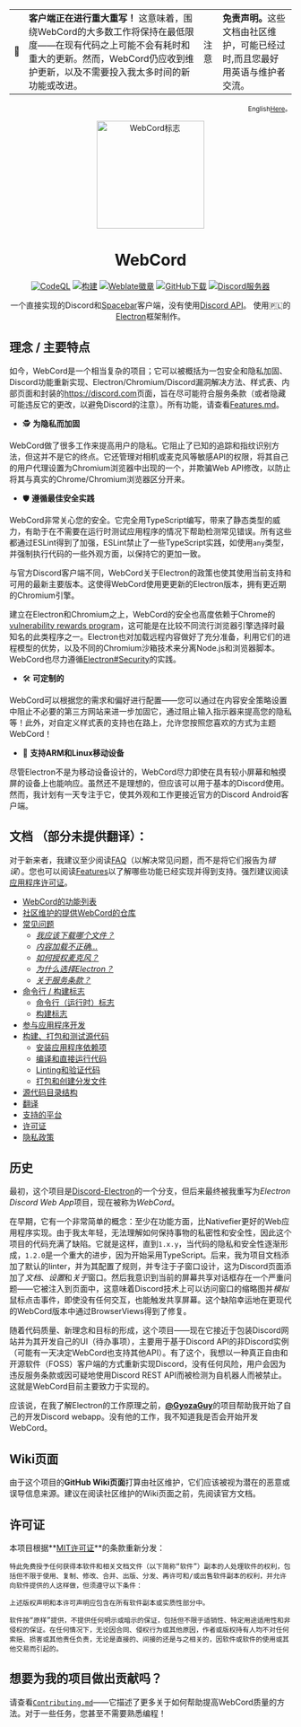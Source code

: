 <table class="alert-warn" align=center>
<tr>
    <td> 🚧️ </td>
    <td>
        <b>客户端正在进行重大重写！</b> 这意味着，围绕WebCord的大多数工作将保持在最低限度——在现有代码之上可能不会有耗时和重大的更新。然而，WebCord仍应收到维护更新，以及不需要投入我太多时间的新功能或改进。
    </td>
    <td>注意</td>
	<td>
		<b>免责声明。</b>这些文档由社区维护，可能已经过时,而且您最好用英语与维护者交流。
	</td>
</tr>
</table>
<p align='right'><sub>
  English<a href='../Readme.md' title='English Readme'>Here</a>。
</sub></p>
<div align='center'>
<a href='https://github.com/SpacingBat3/WebCord'  title="WebCord的GitHub仓库">
  <picture>
    <source srcset='https://raw.githubusercontent.com/SpacingBat3/WebCord/master/sources/assets/icons/app.png'> 
    <img src='../sources/assets/icons/app.png' height='192' alt="WebCord标志">
  </picture>
</a>

<!-- 开始可读部分的Readme文件。 -->

# WebCord

[![CodeQL][codeql-badge]][codeql-url] [![构建][build-badge]][build-url]
[![Weblate徽章][l10nbadge]][l10n] [![GitHub下载][dlbadge]][downloads]
[![Discord服务器][discord-badge]][discord-url]

一个直接实现的Discord和[Spacebar]客户端，没有使用[Discord API][discordapi]。
使用🇵🇱的[Electron][electron]框架制作。

</div>

## 理念 / 主要特点

如今，WebCord是一个相当复杂的项目；它可以被概括为一包安全和隐私加固、Discord功能重新实现、Electron/Chromium/Discord漏洞解决方法、样式表、内部页面和封装的<https://discord.com>页面，旨在尽可能符合服务条款（或者隐藏可能违反它的更改，以避免Discord的注意）。所有功能，请查看[Features.md](Features.md)。

 - 🕵️ **为隐私而加固**

WebCord做了很多工作来提高用户的隐私。它阻止了已知的追踪和指纹识别方法，但这并不是它的终点。它还管理对相机或麦克风等敏感API的权限，将其自己的用户代理设置为Chromium浏览器中出现的一个，并欺骗Web API修改，以防止将其与真实的Chrome/Chromium浏览器区分开来。

- 🛡️ **遵循最佳安全实践**

WebCord非常关心您的安全。它完全用TypeScript编写，带来了静态类型的威力，有助于在不需要在运行时测试应用程序的情况下帮助检测常见错误。所有这些都通过ESLint得到了加强，ESLint禁止了一些TypeScript实践，如使用`any`类型，并强制执行代码的一些外观方面，以保持它的更加一致。

与官方Discord客户端不同，WebCord关于Electron的政策也使其使用当前支持和可用的最新主要版本。这使得WebCord使用更更新的Electron版本，拥有更近期的Chromium引擎。

建立在Electron和Chromium之上，WebCord的安全也高度依赖于Chrome的[vulnerability rewards program][chromiumbounty]，这可能是在比较不同流行浏览器引擎选择时最知名的此类程序之一。Electron也对加载远程内容做好了充分准备，利用它们的进程模型的优势，以及不同的Chromium沙箱技术来分离Node.js和浏览器脚本。WebCord也尽力遵循[Electron#Security]的实践。

- 🛠️ **可定制的**

WebCord可以根据您的需求和偏好进行配置——您可以通过在内容安全策略设置中阻止不必要的第三方网站来进一步加固它，通过阻止输入指示器来提高您的隐私等！此外，对自定义样式表的支持也在路上，允许您按照您喜欢的方式为主题WebCord！

- 📱 **支持ARM和Linux移动设备**

尽管Electron不是为移动设备设计的，WebCord尽力即使在具有较小屏幕和触摸屏的设备上也能响应。虽然还不是理想的，但应该可以用于基本的Discord使用。然而，我计划有一天专注于它，使其外观和工作更接近官方的Discord Android客户端。

## 文档 （部分未提供翻译）：

对于新来者，我建议至少阅读[FAQ](FAQ.md)（以解决常见问题，而不是将它们报告为*错误*）。您也可以阅读[Features](Features.md)以了解哪些功能已经实现并得到支持。强烈建议阅读[应用程序许可证](../LICENSE)。

- [WebCord的功能列表](Features.md)
- [社区维护的提供WebCord的仓库](Repos.md)
- [常见问题](FAQ.md)
  - *[我应该下载哪个文件？](FAQ.md#1-which-file-i-should-download)*
  - *[内容加载不正确...](FAQ.md#2-imagevideocontent-does-not-load-properly-is-there-anything-i-can-do-about-it)*
  - *[如何授权麦克风？](FAQ.md#3-how-to-get-a-microphone-permission-for-webcord)*
  - *[为什么选择Electron？](FAQ.md#4-why-electron)*
  - *[关于服务条款？](FAQ.md#5-is-this-project-violating-discords-terms-of-service)*
- [命令行 / 构建标志](Flags.md)
  - [命令行（运行时）标志](Flags.md#command-line-runtime-flags)
  - [构建标志](Flags.md#build-flags)
- [参与应用程序开发](Contributing.md)
- [构建、打包和测试源代码](Build.md)
  - [安装应用程序依赖项](Build.md#install-app-dependencies)
  - [编译和直接运行代码](Build.md#compile-code-and-run-app-directly-without-packaging)
  - [Linting和验证代码](Build.md#run-linter-and-validate-the-code)
  - [打包和创建分发文件](Build.md#packaging-creating-distributables)
- [源代码目录结构](Files.md)
- [翻译](Contributing.md#how-to-translate-webcord)
- [支持的平台](Support.md)
- [许可证](../LICENSE)
- [隐私政策](Privacy.md)

## 历史

最初，这个项目是[Discord-Electron]的一个分支，但后来最终被我重写为*Electron Discord Web App*项目，现在被称为*WebCord*。

在早期，它有一个非常简单的概念：至少在功能方面，比Nativefier更好的Web应用程序实现。由于我太年轻，无法理解如何保持事物的私密性和安全性，因此这个项目的代码充满了缺陷。它就是这样，直到`1.x.y`，当代码的隐私和安全性逐渐形成，`1.2.0`是一个重大的进步，因为开始采用TypeScript。后来，我为项目文档添加了默认的linter，并为其配置了规则，并专注于子窗口设计，这为Discord页面添加了*文档*、*设置*和*关于*窗口。然后我意识到当前的屏幕共享对话框存在一个严重问题——它被注入到页面中，这意味着Discord技术上可以访问窗口的缩略图并*模拟*鼠标点击事件，即使没有任何交互，也能触发共享屏幕。这个缺陷幸运地在更现代的WebCord版本中通过BrowserViews得到了修复。

随着代码质量、新理念和目标的形成，这个项目——现在它接近于包装Discord网站并为其开发自己的UI（待办事项），主要用于基于Discord API的非Discord实例（可能有一天决定WebCord也支持其他API）。有了这个，我想以一种真正自由和开源软件（FOSS）客户端的方式重新实现Discord，没有任何风险，用户会因为违反服务条款或因可疑地使用Discord REST API而被检测为自机器人而被禁止。这就是WebCord目前主要致力于实现的。

应该说，在我了解Electron的工作原理之前，[**@GyozaGuy**](https://github.com/GyozaGuy)的项目帮助我开始了自己的开发Discord webapp。没有他的工作，我不知道我是否会开始开发WebCord。

## Wiki页面

由于这个项目的**GitHub Wiki页面**打算由社区维护，它们应该被视为潜在的恶意或误导信息来源。建议在阅读社区维护的Wiki页面之前，先阅读官方文档。

## 许可证
本项目根据**[MIT许可证][license]**的条款重新分发：

	特此免费授予任何获得本软件和相关文档文件（以下简称“软件”）副本的人处理软件的权利，包括但不限于使用、复制、修改、合并、出版、分发、再许可和/或出售软件副本的权利，并允许向软件提供的人这样做，但须遵守以下条件：

	上述版权声明和本许可声明应包含在所有软件副本或实质性部分中。

	软件按“原样”提供，不提供任何明示或暗示的保证，包括但不限于适销性、特定用途适用性和非侵权的保证。在任何情况下，无论因合同、侵权行为或其他原因，作者或版权持有人均不对任何索赔、损害或其他责任负责，无论是直接的、间接的还是与之相关的，因软件或软件的使用或其他交易而引起的。

## 想要为我的项目做出贡献吗？

请查看[`Contributing.md`](./Contributing.md)——它描述了更多关于如何帮助提高WebCord质量的方法。对于一些任务，您甚至不需要熟悉编程！

[dlbadge]: https://img.shields.io/github/downloads/SpacingBat3/WebCord/total.svg?label=下载&color=%236586B3 
[downloads]: https://github.com/SpacingBat3/WebCord/releases  "发布"
[build-badge]: https://img.shields.io/github/actions/workflow/status/SpacingBat3/WebCord/build.yml?label=构建&logo=github&branch=master&event=push 
[build-url]: https://github.com/SpacingBat3/WebCord/actions/workflows/build.yml  "构建状态"
[l10nbadge]: https://hosted.weblate.org/widgets/webcord/-/svg-badge.svg 
[l10n]: https://hosted.weblate.org/engage/webcord/  "帮助WebCord的本地化"
[Sentry]: https://sentry.io  "应用性能监控和错误跟踪软件"
[Discord-Electron]: https://github.com/GyozaGuy/Discord-Electron  "为Linux系统设计的Electron Discord应用。"
[electron]: https://www.electronjs.org/  "使用JavaScript, HTML和CSS构建跨平台桌面应用。"
[electron-forge]: https://www.electronforge.io/  "创建、发布和安装现代Electron应用程序的完整工具。"
[license]: ../LICENSE "WebCord许可证"
[Spacebar]: https://spacebar.chat  "免费、开源且可自行托管的与Discord兼容的聊天、语音和视频平台。"
[discordapi]: https://discord.com/developers/docs/reference  "官方Discord REST API文档"
[chromiumbounty]: https://bughunters.google.com/about/rules/5745167867576320/chrome-vulnerability-reward-program-rules  "Chrome漏洞奖励计划规则"
[Electron#Security]: https://www.electronjs.org/docs/latest/tutorial/security  "安全 | Electron文档"
[codeql-badge]: https://img.shields.io/github/actions/workflow/status/SpacingBat3/WebCord/codeql-analysis.yml?label=分析&logo=github&logoColor=white&branch=master&event=push 
[codeql-url]: https://github.com/SpacingBat3/WebCord/actions/workflows/codeql-analysis.yml  "CodeQL分析状态"
[discord-badge]: https://img.shields.io/discord/972965161721811026?color=%2349a4d3&label=支持&logo=discord&logoColor=white 
[discord-url]: https://discord.gg/aw7WbDMua5  "Discord上的官方支持服务器！"

